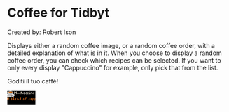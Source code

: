 # Coffee for Tidbyt

Created by: Robert Ison

Displays either a random coffee image, or a random coffee order, with a detailed explanation of what is in it.
When you choose to display a random coffee order, you can check which recipes can be selected. If you want to only every display "Cappuccino" for example, only pick that from the list.

Goditi il tuo caffè!

![Coffee for Tidbyt](coffee.webp)
